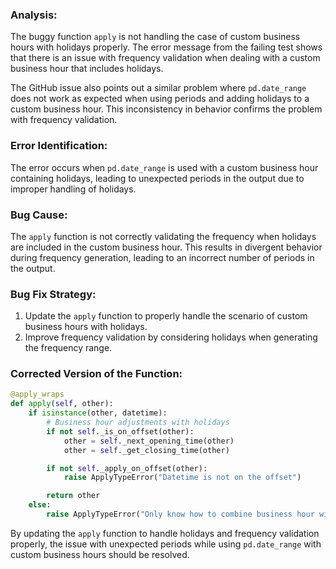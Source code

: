 ### Analysis:
The buggy function `apply` is not handling the case of custom business hours with holidays properly. The error message from the failing test shows that there is an issue with frequency validation when dealing with a custom business hour that includes holidays.

The GitHub issue also points out a similar problem where `pd.date_range` does not work as expected when using periods and adding holidays to a custom business hour. This inconsistency in behavior confirms the problem with frequency validation.

### Error Identification:
The error occurs when `pd.date_range` is used with a custom business hour containing holidays, leading to unexpected periods in the output due to improper handling of holidays.

### Bug Cause:
The `apply` function is not correctly validating the frequency when holidays are included in the custom business hour. This results in divergent behavior during frequency generation, leading to an incorrect number of periods in the output.

### Bug Fix Strategy:
1. Update the `apply` function to properly handle the scenario of custom business hours with holidays.
2. Improve frequency validation by considering holidays when generating the frequency range.

### Corrected Version of the Function:
```python
@apply_wraps
def apply(self, other):
    if isinstance(other, datetime):
        # Business hour adjustments with holidays
        if not self._is_on_offset(other):
            other = self._next_opening_time(other)
            other = self._get_closing_time(other)

        if not self._apply_on_offset(other):
            raise ApplyTypeError("Datetime is not on the offset")

        return other
    else:
        raise ApplyTypeError("Only know how to combine business hour with datetime")
```

By updating the `apply` function to handle holidays and frequency validation properly, the issue with unexpected periods while using `pd.date_range` with custom business hours should be resolved.